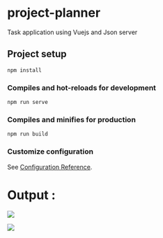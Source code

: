 # project-planner

Task application using Vuejs and Json server

## Project setup
```
npm install
```

### Compiles and hot-reloads for development
```
npm run serve
```

### Compiles and minifies for production
```
npm run build
```

### Customize configuration
See [Configuration Reference](https://cli.vuejs.org/config/).

# Output :

![](taskform.png)

![](taskview.png)
